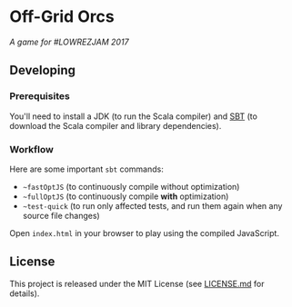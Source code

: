 # Off-Grid Orcs
_A game for #LOWREZJAM 2017_

## Developing

### Prerequisites

You'll need to install a JDK (to run the Scala compiler) and [SBT](http://www.scala-sbt.org/) (to download the Scala compiler and library dependencies).

### Workflow

Here are some important `sbt` commands:

- `~fastOptJS` (to continuously compile without optimization)
- `~fullOptJS` (to continuously compile __with__ optimization)
- `~test-quick` (to run only affected tests, and run them again when any source file changes)

Open `index.html` in your browser to play using the compiled JavaScript.

## License

This project is released under the MIT License (see [LICENSE.md](LICENSE.md) for details).
